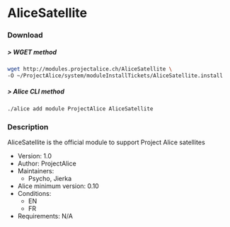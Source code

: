 # AliceSatellite

### Download

##### > WGET method
```bash
wget http://modules.projectalice.ch/AliceSatellite \
-O ~/ProjectAlice/system/moduleInstallTickets/AliceSatellite.install
```

##### > Alice CLI method
```bash
./alice add module ProjectAlice AliceSatellite
```

### Description
AliceSatellite is the official module to support Project Alice satellites

- Version: 1.0
- Author: ProjectAlice
- Maintainers:
  - Psycho, Jierka
- Alice minimum version: 0.10
- Conditions:
  - EN
  - FR
- Requirements: N/A
